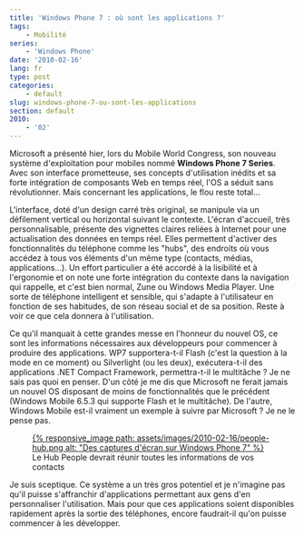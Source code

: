 ```yaml
---
title: 'Windows Phone 7 : où sont les applications ?'
tags:
    - Mobilité
series:
    - 'Windows Phone'
date: '2010-02-16'
lang: fr
type: post
categories:
    - default
slug: windows-phone-7-ou-sont-les-applications
section: default
2010:
    - '02'
---
```


Microsoft a présenté hier, lors du Mobile World Congress, son nouveau système d'exploitation pour mobiles nommé **Windows Phone 7 Series**. Avec son interface prometteuse, ses concepts d'utilisation inédits et sa forte intégration de composants Web en temps réel, l'OS a séduit sans révolutionner. Mais concernant les applications, le flou reste total…

<!--more-->

L'interface, doté d'un design carré très original, se manipule via un défilement vertical ou horizontal suivant le contexte. L'écran d'accueil, très personnalisable, présente des vignettes claires reliées à Internet pour une actualisation des données en temps réel. Elles permettent d'activer des fonctionnalités du téléphone comme les "hubs", des endroits où vous accédez à tous vos éléments d'un même type (contacts, médias, applications…). Un effort particulier a été accordé à la lisibilité et à l'ergonomie et on note une forte intégration du contexte dans la navigation qui rappelle, et c'est bien normal, Zune ou Windows Media Player. Une sorte de téléphone intelligent et sensible, qui s'adapte à l'utilisateur en fonction de ses habitudes, de son réseau social et de sa position. Reste à voir ce que cela donnera à l'utilisation.

Ce qu'il manquait à cette grandes messe en l'honneur du nouvel OS, ce sont les informations nécessaires aux développeurs pour commencer à produire des applications. WP7 supportera-t-il Flash (c'est la question à la mode en ce moment) ou Silverlight (ou les deux), exécutera-t-il des applications .NET Compact Framework, permettra-t-il le multitâche&nbsp;? Je ne sais pas quoi en penser. D'un côté je me dis que Microsoft ne ferait jamais un nouvel OS disposant de moins de fonctionnalités que le précédent (Windows Mobile 6.5.3 qui supporte Flash et le multitâche). De l'autre, Windows Mobile est-il vraiment un exemple à suivre par Microsoft&nbsp;? Je ne le pense pas.

<figure>
<a data-featherlight="image" href="/assets/images/2010-02-16/people-hub.png" title="Voir en plus grand">
      {% responsive_image path: assets/images/2010-02-16/people-hub.png alt: "Des captures d'écran sur Windows Phone 7" %}
  </a>
  <figcaption>Le Hub People devrait réunir toutes les informations de vos contacts</figcaption>
</figure>

Je suis sceptique. Ce système a un très gros potentiel et je n'imagine pas qu'il puisse s'affranchir d'applications permettant aux gens d'en personnaliser l'utilisation. Mais pour que ces applications soient disponibles rapidement après la sortie des téléphones, encore faudrait-il qu'on puisse commencer à les développer.

